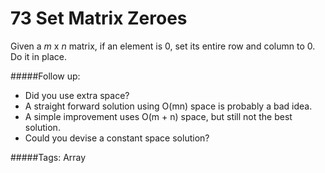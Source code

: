 # 73 Set Matrix Zeroes

Given a *m* x *n* matrix, if an element is 0, set its entire row and column to 0. Do it in place.

#####Follow up:
* Did you use extra space?
* A straight forward solution using O(mn) space is probably a bad idea.
* A simple improvement uses O(m + n) space, but still not the best solution.
* Could you devise a constant space solution?

#####Tags:
Array